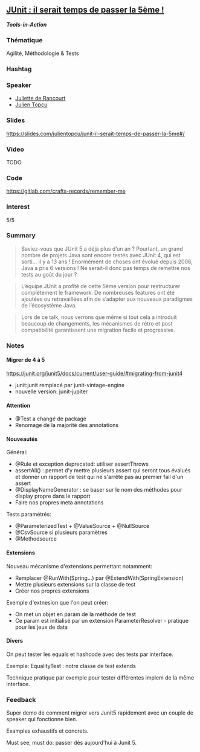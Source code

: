 ## [JUnit : il serait temps de passer la 5ème !](https://cfp.devoxx.fr/2019/talk/TPC-2275/JUnit_:_il_serait_temps_de_passer_la_5eme_!)
**_Tools-in-Action_**

### Thématique

Agilité, Méthodologie & Tests

### Hashtag

### Speaker

* [Juliette de Rancourt](https://www.twitter.com/@ju_derancourt)
* [Julien Topçu](https://www.twitter.com/@JulienTopcu)

### Slides

https://slides.com/julientopcu/junit-il-serait-temps-de-passer-la-5me#/

### Video

TODO

### Code

https://gitlab.com/crafts-records/remember-me

### Interest

5/5

### Summary

> Saviez-vous que JUnit 5 a déjà plus d’un an ? Pourtant, un grand nombre de projets Java sont encore testés avec JUnit 4, qui est sorti… il y a 13 ans ! Enormément de choses ont évolué depuis 2006, Java a pris 6 versions ! Ne serait-il donc pas temps de remettre nos tests au goût du jour ?
  
> L’équipe JUnit a profité de cette 5ème version pour restructurer complètement le framework. De nombreuses features ont été ajoutées ou retravaillées afin de s’adapter aux nouveaux paradigmes de l’écosystème Java.
  
> Lors de ce talk, nous verrons que même si tout cela a introduit beaucoup de changements, les mécanismes de rétro et post compatibilité garantissent une migration facile et progressive.

### Notes

#### Migrer de 4 à 5
https://junit.org/junit5/docs/current/user-guide/#migrating-from-junit4
- junit:junit remplacé par junit-vintage-engine
- nouvelle version: junit-jupiter

#### Attention
- @Test a changé de package
- Renomage de la majorité des annotations

#### Nouveautés
Général:
- @Rule et exception deprecated: utiliser assertThrows
- assertAll() : permet d'y mettre plusieurs assert qui seront tous évalués et donner un rapport de test qui ne s'arrête pas au premier fail d'un assert
- @DisplayNameGenerator : se baser sur le nom des méthodes pour display propre dans le rapport
- Faire nos propres meta annotations

Tests paramétrés:
- @ParameterizedTest + @ValueSource + @NullSource
- @CsvSource si plusieurs paramètres
- @Methodsource

#### Extensions
Nouveau mécanisme d'extensions permettant notamment:
* Remplacer @RunWith(Spring...) par @ExtendWith(SpringExtension)
* Mettre plusieurs extensions sur la classe de test
* Créer nos propres extensions

Exemple d'extnesion que l'on peut créer: 
+ On met un objet en param de la méthode de test
+ Ce param est initialisé par un extension ParameterResolver - pratique pour les jeux de data

#### Divers
On peut tester les equals et hashcode avec des tests par interface.

Exemple: EqualityTest<T> : notre classe de test extends

Technique pratique par exemple pour tester différentes implem de la même interface.

### Feedback

Super demo de comment migrer vers Junit5 rapidement avec un couple de speaker qui fonctionne bien.

Examples exhaustifs et concrets.

Must see, must do: passer dès aujourd'hui à Junit 5.

